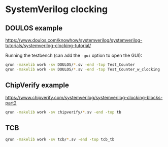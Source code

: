 # SystemVerilog clocking

## DOULOS example

https://www.doulos.com/knowhow/systemverilog/systemverilog-tutorials/systemverilog-clocking-tutorial/

Running the testbench (can add the `-gui` option to open the GUI):

```sh
qrun -makelib work -sv DOULOS/*.sv -end -top Test_Counter
qrun -makelib work -sv DOULOS/*.sv -end -top Test_Counter_w_clocking
```

## ChipVerify example

https://www.chipverify.com/systemverilog/systemverilog-clocking-blocks-part2

```sh
qrun -makelib work -sv chipverify/*.sv -end -top tb
```

## TCB

```sh
qrun -makelib work -sv tcb/*.sv -end -top tcb_tb
```
